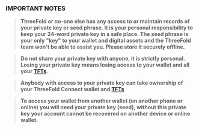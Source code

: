 ### IMPORTANT NOTES

> **ThreeFold or no-one else has any access to or maintain records of your private key or seed phrase. It is your personal responsibility to keep your 24-word private key in a safe place. The seed phrase is your only "key" to your wallet and digital assets and the ThreeFold team won't be able to assist you. Please store it securely offline.**

> **Do not share your private key with anyone, it is strictly personal. Losing your private key means losing access to your wallet and all your [TFTs](/tokens/threefold__threefold_token).**

> **Anybody with access to your private key can take ownership of your ThreeFold Connect wallet and [TFTs](/tokens/threefold__threefold_token)**

> **To access your wallet from another wallet (on another phone or online) you will need your private key (seed), without this private key your account cannot be recovered on another device or online wallet.**

